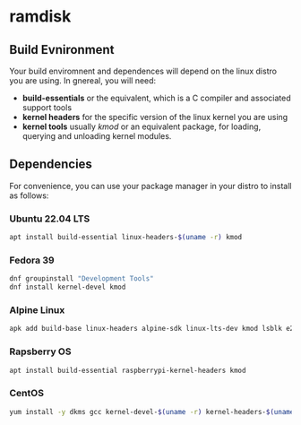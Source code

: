 # ramdisk

## Build Evnironment

Your build enviromnent and dependences will depend on the linux distro you are using. In gnereal, you will need:
* **build-essentials** or the equivalent, which is a C compiler and associated support tools
* **kernel headers** for the specific version of the linux kernel you are using
* **kernel tools** usually *kmod* or an equivalent package, for loading, querying and unloading kernel modules.

## Dependencies

For convenience, you can use your package manager in your distro to install as follows:

### Ubuntu 22.04 LTS

```bash
apt install build-essential linux-headers-$(uname -r) kmod 
```
### Fedora 39

```bash
dnf groupinstall "Development Tools"
dnf install kernel-devel kmod
```

### Alpine Linux 

```bash
apk add build-base linux-headers alpine-sdk linux-lts-dev kmod lsblk e2fsprogs
```

### Rapsberry OS

```bash
apt install build-essential raspberrypi-kernel-headers kmod 
```

### CentOS

```bash
yum install -y dkms gcc kernel-devel-$(uname -r) kernel-headers-$(uname -r) make
```
